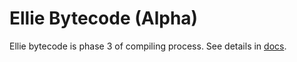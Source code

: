 # Ellie Bytecode (Alpha)
Ellie bytecode is phase 3 of compiling process. See details in [docs](https://docs.ellie-lang.org/byte_code.html).